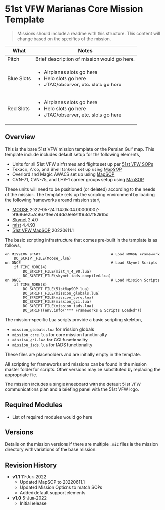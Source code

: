 # 51st VFW Marianas Core Mission Template

> Missions should include a readme with this structure. This content will change based on the
> specifics of the mission.

|What|Notes|
|---|---|
|Pitch|Brief description of mission would go here.|
|Blue Slots|<ul><li>Airplanes slots go here</li><li>Helo slots go here</li><li>JTAC/observer, etc. slots go here</li></ul>|
|Red Slots|<ul><li>Airplanes slots go here</li><li>Helo slots go here</li><li>JTAC/observer, etc. slots go here</li></ul>|

## Overview

This is the base 51st VFW mission template on the Persian Gulf map. This template include includes
default setup for the following elements,

- Units for all 51st VFW airframes and flights set up per
  [51st VFW SOPs](https://github.com/51st-Vfw/MissionEditing-Index/blob/master/documentation/missionsEditingSOPs.md)
- Texaco, Arco, and Shell tankers set up using
  [MapSOP](https://github.com/51st-Vfw/MissionEditing-Index/blob/master/documentation/51stMapSOP/readme.md)
- Overlord and Magic AWACS set up using
  [MapSOP](https://github.com/51st-Vfw/MissionEditing-Index/blob/master/documentation/51stMapSOP/readme.md)
- CVN-71, CVN-75, and LHA-1 carrier groups setup using
  [MapSOP](https://github.com/51st-Vfw/MissionEditing-Index/blob/master/documentation/51stMapSOP/readme.md)

These units will need to be positioned (or deleted) according to the needs of the mission. The
template sets up the scripting environment by loading the following frameworks around mission
start,

- [MOOSE](https://github.com/FlightControl-Master/MOOSE/) 2022-05-24T14:05:04.0000000Z-91686e252c967ffee744dd0ee91ff93d7f8291bd
- [Skynet](https://github.com/walder/Skynet-IADS) 2.4.0
- [mist](https://github.com/mrSkortch/MissionScriptingTools) 4.4.90
- [51st VFW MapSOP](https://github.com/51st-Vfw/MissionEditing-Index/blob/master/documentation/51stMapSOP/readme.md) 20220611.1

The basic scripting infrastructure that comes pre-built in the template is as follows,

```
on MISSION_START                                # Load MOOSE Framework
    DO_SCRIPT_FILE(Moose_.lua)
on ONCE                                         # Load Skynet Scripts
    if TIME_MORE(4)
        DO_SCRIPT_FILE(mist_4_4_90.lua)
        DO_SCRIPT_FILE(skynet-iads-compiled.lua)
on ONCE                                         # Load Mission Scripts
    if TIME_MORE(8)
        DO_SCRIPT_FILE(51stMapSOP.lua)
        DO_SCRIPT_FILE(mission_globals.lua)
        DO_SCRIPT_FILE(mission_core.lua)
        DO_SCRIPT_FILE(mission_gci.lua)
        DO_SCRIPT_FILE(mission_iads.lua)
        DO_SCRIPT(env.info("*** Frameworks & Scripts Loaded"))
```

The mission-specific Lua scripts provide a basic scripting skeleton,

- `mission_globals.lua` for mission globals
- `mission_core.lua` for core mission functionalty
- `mission_gci.lua` for GCI functionality
- `mission_iads.lua` for IADS functionality

These files are placeholders and are initially empty in the template.

All scripting for frameworks and missions can be found in the mission master folder for
scripts. Other versions may be substituted by replacing the appropriate file.

The mission includes a single kneeboard with the default 51st VFW communications plan and
a briefing panel with the 51st VFW logo.

## Required Modules

- List of required modules would go here

## Versions

Details on the mission versions if there are multiple `.miz` files in the mission directory
with variations of the base mission.

## Revision History

- **v1.1** 11-Jun-2022
    - Updated MapSOP to 20220611.1
    - Updated Mission Options to match SOPs
    - Added default support elements
- **v1.0** 5-Jun-2022
    - Initial release
